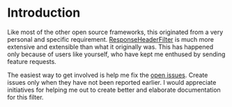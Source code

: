 # Introduction #
Like most of the other open source frameworks, this originated from a very personal and specific requirement. [ResponseHeaderFilter](http://code.google.com/p/responseheaderfilter/) is much more extensive and extensible than what it originally was. This has happened only because of users like yourself, who have kept me enthused by sending feature requests.

The easiest way to get involved is help me fix the [open issues](http://code.google.com/p/responseheaderfilter/issues/list). Create issues only when they have not been reported earlier. I would appreciate initiatives for helping me out to create better and elaborate documentation for this filter.
